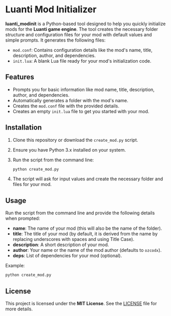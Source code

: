 # Luanti Mod Initializer

**luanti_modinit** is a Python-based tool designed to help you quickly initialize mods for the **Luanti game engine**. The tool creates the necessary folder structure and configuration files for your mod with default values and simple prompts. It generates the following files:

- `mod.conf`: Contains configuration details like the mod's name, title, description, author, and dependencies.
- `init.lua`: A blank Lua file ready for your mod's initialization code.

## Features

- Prompts you for basic information like mod name, title, description, author, and dependencies.
- Automatically generates a folder with the mod's name.
- Creates the `mod.conf` file with the provided details.
- Creates an empty `init.lua` file to get you started with your mod.

## Installation

1. Clone this repository or download the `create_mod.py` script.

2. Ensure you have Python 3.x installed on your system.

3. Run the script from the command line:
   ```bash
   python create_mod.py
   ```

4. The script will ask for input values and create the necessary folder and files for your mod.

## Usage

Run the script from the command line and provide the following details when prompted:

- **name**: The name of your mod (this will also be the name of the folder).
- **title**: The title of your mod (by default, it is derived from the name by replacing underscores with spaces and using Title Case).
- **description**: A short description of your mod.
- **author**: Your name or the name of the mod author (defaults to `ozcodx`).
- **deps**: List of dependencies for your mod (optional).

Example:
```bash
python create_mod.py
```

## License

This project is licensed under the **MIT License**. See the [LICENSE](LICENSE) file for more details.
